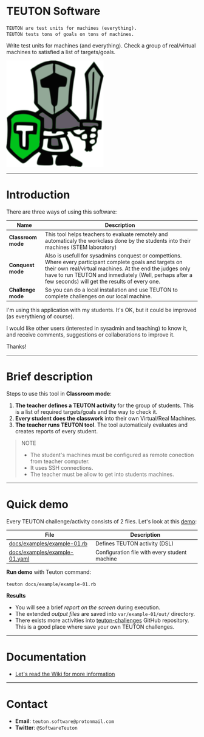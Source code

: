 
# TEUTON Software

```
TEUTON are test units for machines (everything).
TEUTON tests tons of goals on tons of machines.
```

Write test units for machines (and everything). Check a group of real/virtual machines to satisfied a list of targets/goals.

![logo](./docs/logo.png)

---

# Introduction

There are three ways of using this software:

| Name | Description |
| -------------- | ---------------------------- |
| **Classroom mode** | This tool helps teachers to evaluate remotely and automaticaly the workclass done by the students into their machines (STEM laboratory) |
| **Conquest mode** | Also is usefull for sysadmins conquest or compettions. Where every participant complete goals and targets on their own real/virtual machines. At the end the judges only have to run TEUTON and inmediately (Well, perhaps after a few seconds) will get the results of every one. |
| **Challenge mode** | So you can do a local installation and use TEUTON to complete challenges on our local machine. |

I'm using this application with my students. It's OK, but it could be improved (as everythieng of course).

I would like other users (interested in sysadmin and teaching) to know it, and receive comments, suggestions or
collaborations to improve it.

Thanks!

---

# Brief description

Steps to use this tool in **Classroom mode**:

1. **The teacher defines a TEUTON activity** for the group of students.
This is a list of required targets/goals and the way to check it.
1. **Every student does the classwork** into their own Virtual/Real Machines.
1. **The teacher runs TEUTON tool**. The tool automaticaly evaluates
and creates reports of every student.

> NOTE
>
> * The student's machines must be configured as remote conection from teacher computer.
> * It uses SSH connections.
> * The teacher must be allow to get into students machines.

---

# Quick demo

Every TEUTON challenge/activity consists of 2 files. Let's look at this [demo](https://github.com/dvarrui/teuton-challenges/tree/master/docs/examples):

| File                          | Description |
| ----------------------------- | ----------- |
| [docs/examples/example-01.rb](docs/examples/example-01.rb)   | Defines TEUTON activity (DSL) |
| [docs/examples/example-01.yaml](docs/examples/example-01.yaml) | Configuration file with every student machine |

**Run demo** with Teuton command:

`teuton docs/example/example-01.rb`

**Results**
* You will see a brief *report on the screen* during execution.
* The extended *output files* are saved into `var/example-01/out/` directory.
* There exists more activities into [teuton-challenges](https://github.com/teuton-software/teuton-challenges) GitHub repository. This is a good place where save your own TEUTON challenges.

---

# Documentation

* [Let's read the Wiki for more information](https://github.com/teuton-software/teuton/wiki)

---

# Contact

* **Email**: `teuton.software@protonmail.com`
* **Twitter**: `@SoftwareTeuton`
